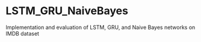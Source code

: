 # LSTM_GRU_NaiveBayes
Implementation and evaluation of LSTM, GRU, and Naive Bayes networks on IMDB dataset
